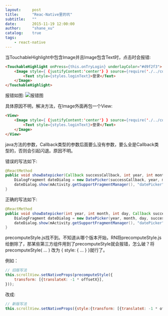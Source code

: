 ```yaml
---
layout:     post
title:      "Reac-Native里的坑"
subtitle:   ""
date:       2015-11-19 12:00:00
author:     "shane_xu"
catalog:    true
tags:
    - react-native
---
```


当TouchableHighlight中包含Image并且Image包含Text时，点击时会报错:

```html
<TouchableHighlight onPress={this.onTryLogin} underlayColor="#d9f2f3">
	<Image style={ {justifyContent:'center'} } source={require('./../common/imgs/btnBg.png')}>
		<Text style={styles.loginText}>登录</Text>
	</Image>
</TouchableHighlight>
```

报错如图:
![报错图](http://7u2qiz.com1.z0.glb.clouddn.com/Screenshot_2015-11-19-12-59-48.png)

具体原因不明，解决方法，在Image外面再包一个View:

```html
<View>
	<Image style={ {justifyContent:'center'} } source={require('./../common/imgs/btnBg.png')}>
		<Text style={styles.loginText}>登录</Text>
	</Image>
</View>
```

java方法的参数，Callback类型的参数后面要么没有参数，要么全是Callback类型的，否则会引起闪退。原因不明。

错误的写法如下:

```java
@ReactMethod
public void showDatepicker(Callback successCallback, int year, int month, int day, ) {
	DialogFragment dateDialog = new DatePicker(successCallback, year, month, day, );
	dateDialog.show(mActivity.getSupportFragmentManager(), "datePicker");
}
```

正确的写法如下:

```java
@ReactMethod
public void showDatepicker(int year, int month, int day, Callback successCallback) {
	DialogFragment dateDialog = new DatePicker(year, month, day, successCallback);
	dateDialog.show(mActivity.getSupportFragmentManager(), "datePicker");
}
```

precomputeStyle.js找不到。不知道从哪个版本开始，RN将precomputeStyle.js给删除了，那某些第三方组件用到了precomputeStyle就会报错，怎么破？将precomputeStyle( … )  改为   { style: { … } }就行了。

例如：

```js
// 旧版写法
this.scrollView.setNativeProps(precomputeStyle({
	transform: [{translateX: -1 * offsetX}],
}));
```
改成:

```js
// 新版写法
this.scrollView.setNativeProps({style:{transform: [{translateX: -1 * offsetX}]}});
```
